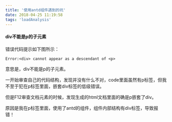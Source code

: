 ```yaml
---
title: '使用antd组件遇到的坑'
date: 2018-04-25 11:19:58
tags: 'loadAnalysis'
---
```


#### div不能是p的子元素
错误代码提示如下图所示：

```
Error:<div> cannot appear as a descendant of <p>
```
意思是，div不能是p的子元素。

一开始审查自己的代码结构，发现并没有什么不对，code里面虽然有p标签，但我不至于犯在p标签里面，嵌套div标签的低级错误。

但是F12审查文档元素的时候，发现生成的html文档里面的确是p嵌套了div。

原因是我在p标签里面，使用了antd的组件，组件内部结构有div标签，导致报错！
